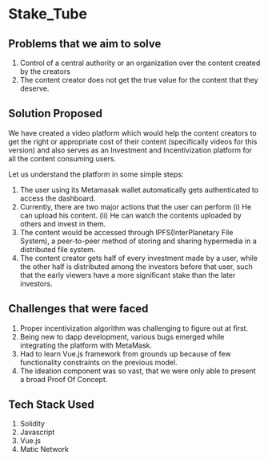 # Stake_Tube

## Problems that we aim to solve
1. Control of a central authority or an organization over the content created by the creators
2. The content creator does not get the true value for the content that they deserve.

## Solution Proposed
We have created a video platform which would help the content creators to get the right or appropriate cost of their content (specifically videos for this version) and also serves as an Investment and Incentivization platform for all the content consuming users.

Let us understand the platform in some simple steps:

1. The user using its Metamasak wallet automatically gets authenticated to access the dashboard.
2. Currently, there are two major actions that the user can perform
 (i) He can upload his content. 
 (ii) He can watch the contents uploaded by others and invest in them.
3. The content would be accessed through IPFS(InterPlanetary File System), a peer-to-peer method of storing and sharing hypermedia in a distributed file system.
4. The content creator gets half of every investment made by a user, while the other half is distributed among the investors  before that user, such that the early viewers have a more significant stake than the later investors.


## Challenges that were faced
1. Proper incentivization algorithm was challenging to figure out at first.
2. Being new to dapp development, various bugs emerged while integrating the platform with MetaMask.
3. Had to learn Vue.js framework from grounds up because of few functionality constraints on the previous model.
4. The ideation component was so vast, that we were only able to present a broad Proof Of Concept.

## Tech Stack Used 
1. Solidity 
2. Javascript 
3. Vue.js
4. Matic Network